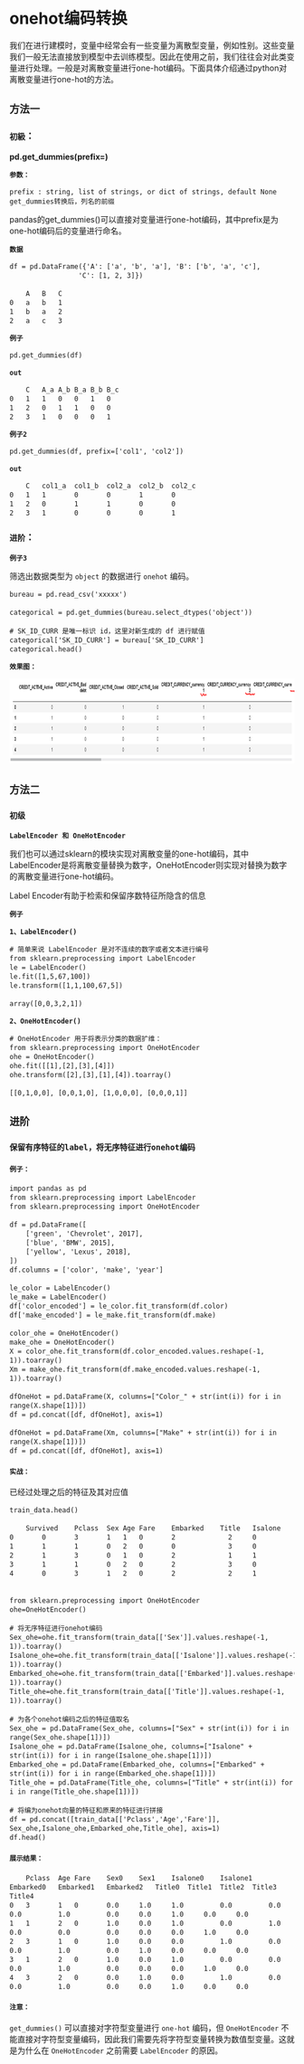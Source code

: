 # onehot编码转换

我们在进行建模时，变量中经常会有一些变量为离散型变量，例如性别。这些变量我们一般无法直接放到模型中去训练模型。因此在使用之前，我们往往会对此类变量进行处理。一般是对离散变量进行one-hot编码。下面具体介绍通过python对离散变量进行one-hot的方法。

## `方法一`

### `初級`：


__pd.get_dummies(prefix=)__

__`参数：`__

    prefix : string, list of strings, or dict of strings, default None 
    get_dummies转换后，列名的前缀 

pandas的get_dummies()可以直接对变量进行one-hot编码，其中prefix是为one-hot编码后的变量进行命名。

__`数据`__

    df = pd.DataFrame({'A': ['a', 'b', 'a'], 'B': ['b', 'a', 'c'],
                     'C': [1, 2, 3]})
  
        A	B	C
    0	a	b	1
    1	b	a	2
    2	a	c	3


__`例子`__

    pd.get_dummies(df)

__`out`__

        C	A_a	A_b	B_a	B_b	B_c
    0	1	1	0	0	1	0
    1	2	0	1	1	0	0
    2	3	1	0	0	0	1

__`例子2`__

    pd.get_dummies(df, prefix=['col1', 'col2'])

__`out`__

        C	col1_a	col1_b	col2_a	col2_b	col2_c
    0	1	1	    0	    0	    1	    0
    1	2	0	    1	    1	    0	    0
    2	3	1	    0	    0	    0	    1

### `进阶`：


__`例子3`__

筛选出数据类型为 `object` 的数据进行 `onehot` 编码。

    bureau = pd.read_csv('xxxxx')

    categorical = pd.get_dummies(bureau.select_dtypes('object'))
    
    # SK_ID_CURR 是唯一标识 id，这里对新生成的 df 进行赋值
    categorical['SK_ID_CURR'] = bureau['SK_ID_CURR']
    categorical.head()

__`效果图：`__

<div align="center"><img width="800" height="150" src="./static/get_dummies.jpg"/></div>



## `方法二`

### `初级`

__`LabelEncoder 和 OneHotEncoder`__

我们也可以通过sklearn的模块实现对离散变量的one-hot编码，其中LabelEncoder是将离散变量替换为数字，OneHotEncoder则实现对替换为数字的离散变量进行one-hot编码。

Label Encoder有助于检索和保留序数特征所隐含的信息

__`例子`__

__`1、LabelEncoder()`__

    # 简单来说 LabelEncoder 是对不连续的数字或者文本进行编号
    from sklearn.preprocessing import LabelEncoder
    le = LabelEncoder()
    le.fit([1,5,67,100])
    le.transform([1,1,100,67,5])
    
    array([0,0,3,2,1])

__`2、OneHotEncoder()`__

    # OneHotEncoder 用于将表示分类的数据扩维：
    from sklearn.preprocessing import OneHotEncoder
    ohe = OneHotEncoder()
    ohe.fit([[1],[2],[3],[4]])
    ohe.transform([2],[3],[1],[4]).toarray()
    
    [[0,1,0,0], [0,0,1,0], [1,0,0,0], [0,0,0,1]]


## `进阶`

### `保留有序特征的label，将无序特征进行onehot编码`

#### `例子：`

    import pandas as pd
    from sklearn.preprocessing import LabelEncoder
    from sklearn.preprocessing import OneHotEncoder
    
    df = pd.DataFrame([
        ['green', 'Chevrolet', 2017],
        ['blue', 'BMW', 2015],
        ['yellow', 'Lexus', 2018],
    ])
    df.columns = ['color', 'make', 'year']
    
    le_color = LabelEncoder()
    le_make = LabelEncoder()
    df['color_encoded'] = le_color.fit_transform(df.color)
    df['make_encoded'] = le_make.fit_transform(df.make)
    
    color_ohe = OneHotEncoder()
    make_ohe = OneHotEncoder()
    X = color_ohe.fit_transform(df.color_encoded.values.reshape(-1, 1)).toarray()
    Xm = make_ohe.fit_transform(df.make_encoded.values.reshape(-1, 1)).toarray()
    
    dfOneHot = pd.DataFrame(X, columns=["Color_" + str(int(i)) for i in range(X.shape[1])])
    df = pd.concat([df, dfOneHot], axis=1)
    
    dfOneHot = pd.DataFrame(Xm, columns=["Make" + str(int(i)) for i in range(X.shape[1])])
    df = pd.concat([df, dfOneHot], axis=1)

#### `实战：`

已经过处理之后的特征及其对应值

    train_data.head()

        Survived	Pclass	Sex	Age	Fare	Embarked	Title	Isalone
    0	    0	    3	    1	1	0	    2	          2	    0
    1	    1	    1	    0	2	0	    0	          3	    0
    2	    1	    3	    0	1	0	    2	          1	    1
    3	    1	    1	    0	2	0	    2	          3	    0
    4	    0	    3	    1	2	0	    2	          2	    1


    from sklearn.preprocessing import OneHotEncoder
    ohe=OneHotEncoder()

    # 将无序特征进行onehot编码
    Sex_ohe=ohe.fit_transform(train_data[['Sex']].values.reshape(-1, 1)).toarray()
    Isalone_ohe=ohe.fit_transform(train_data[['Isalone']].values.reshape(-1, 1)).toarray()
    Embarked_ohe=ohe.fit_transform(train_data[['Embarked']].values.reshape(-1, 1)).toarray()
    Title_ohe=ohe.fit_transform(train_data[['Title']].values.reshape(-1, 1)).toarray()

    # 为各个onehot编码之后的特征值取名
    Sex_ohe = pd.DataFrame(Sex_ohe, columns=["Sex" + str(int(i)) for i in range(Sex_ohe.shape[1])])
    Isalone_ohe = pd.DataFrame(Isalone_ohe, columns=["Isalone" + str(int(i)) for i in range(Isalone_ohe.shape[1])])
    Embarked_ohe = pd.DataFrame(Embarked_ohe, columns=["Embarked" + str(int(i)) for i in range(Embarked_ohe.shape[1])])
    Title_ohe = pd.DataFrame(Title_ohe, columns=["Title" + str(int(i)) for i in range(Title_ohe.shape[1])])

    # 将编为onehot向量的特征和原来的特征进行拼接
    df = pd.concat([train_data[['Pclass','Age','Fare']], Sex_ohe,Isalone_ohe,Embarked_ohe,Title_ohe], axis=1)
    df.head()

#### `展示结果：`

        Pclass	Age	Fare	Sex0	Sex1	Isalone0	Isalone1	Embarked0	Embarked1	Embarked2	Title0	Title1	Title2	Title3	Title4
    0	3	    1	0	    0.0	    1.0	    1.0	        0.0	        0.0	        0.0	        1.0	        0.0	    0.0	    1.0	    0.0 	0.0
    1	1	    2	0	    1.0	    0.0	    1.0	        0.0	        1.0	        0.0	        0.0	        0.0	    0.0	    0.0	    1.0	    0.0
    2	3	    1	0	    1.0	    0.0	    0.0	        1.0	        0.0	        0.0	        1.0	        0.0	    1.0	    0.0	    0.0	    0.0
    3	1	    2	0	    1.0	    0.0	    1.0	        0.0	        0.0	        0.0	        1.0	        0.0	    0.0	    0.0	    1.0	    0.0
    4	3	    2	0	    0.0	    1.0	    0.0	        1.0	        0.0	        0.0	        1.0	        0.0	    0.0	    1.0	    0.0	    0.0



#### `注意：`

`get_dummies()` 可以直接对字符型变量进行 `one-hot` 编码，但 `OneHotEncoder` 不能直接对字符型变量编码，因此我们需要先将字符型变量转换为数值型变量。这就是为什么在 `OneHotEncoder` 之前需要 `LabelEncoder` 的原因。

